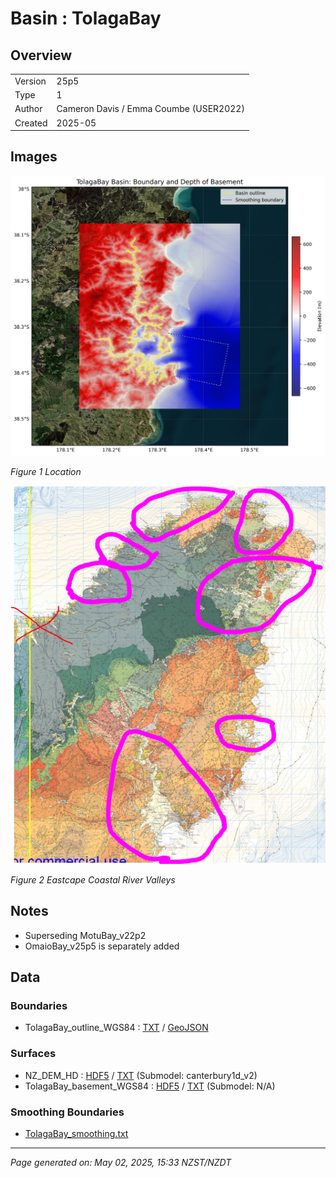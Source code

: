 # Basin : TolagaBay

## Overview
|         |                     |
|---------|---------------------|
| Version | 25p5           |
| Type    | 1        |
| Author  | Cameron Davis / Emma Coumbe (USER2022)            |
| Created | 2025-05           |


## Images
![](../images/regional/TolagaBay_basin_map.png)

*Figure 1 Location*

![](../images/basins/eastcape_coastal_river_valleys.png)

*Figure 2 Eastcape Coastal River Valleys*


## Notes
- Superseding MotuBay_v22p2
- OmaioBay_v25p5 is separately added

## Data
### Boundaries
- TolagaBay_outline_WGS84 : [TXT](../../velocity_modelling/data/regional/TolagaBay/TolagaBay_outline_WGS84.txt) / [GeoJSON](../../velocity_modelling/data/regional/TolagaBay/TolagaBay_outline_WGS84.geojson)

### Surfaces
- NZ_DEM_HD : [HDF5](../../velocity_modelling/data/global/surface/NZ_DEM_HD.h5) / [TXT](../../velocity_modelling/data/global/surface/NZ_DEM_HD.in) (Submodel: canterbury1d_v2)
- TolagaBay_basement_WGS84 : [HDF5](../../velocity_modelling/data/regional/TolagaBay/TolagaBay_basement_WGS84.h5) / [TXT](../../velocity_modelling/data/regional/TolagaBay/TolagaBay_basement_WGS84.in) (Submodel: N/A)

### Smoothing Boundaries
- [TolagaBay_smoothing.txt](../../velocity_modelling/data/regional/TolagaBay/TolagaBay_smoothing.txt)

---
*Page generated on: May 02, 2025, 15:33 NZST/NZDT*
